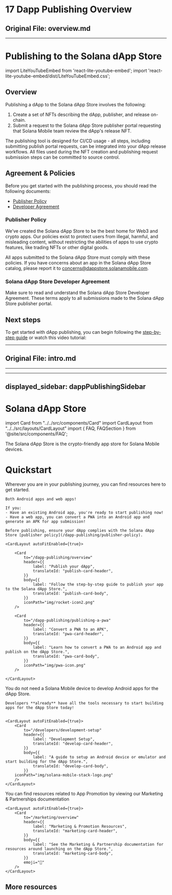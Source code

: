 # 17 Dapp Publishing Overview

## Original File: overview.md
---
# Publishing to the Solana dApp Store

import LiteYouTubeEmbed from 'react-lite-youtube-embed';
import 'react-lite-youtube-embed/dist/LiteYouTubeEmbed.css';

## Overview

Publishing a dApp to the Solana dApp Store involves the following:

1. Create a set of NFTs describing the dApp, publisher, and release on-chain.
2. Submit a request to the Solana dApp Store publisher portal requesting that Solana Mobile team review the dApp's release NFT.

The publishing tool is designed for CI/CD usage - all steps, including submitting publish portal requests, can be integrated into your dApp release workflows. All files used during the NFT creation and publishing request submission steps can be committed to source control.

## Agreement & Policies

Before you get started with the publishing process, you should read the following documents:

- [Publisher Policy](publisher-policy)
- [Developer Agreement](agreement)

### Publisher Policy

We’ve created the Solana dApp Store to be the best home for Web3 and crypto apps. Our policies exist to protect users from illegal, harmful, and misleading content, without restricting the abilities of apps to use crypto features, like trading NFTs or other digital goods.

All apps submitted to the Solana dApp Store must comply with these policies. If you have concerns about an app in the Solana dApp Store catalog, please report it to concerns@dappstore.solanamobile.com.

### Solana dApp Store Developer Agreement

Make sure to read and understand the Solana dApp Store Developer Agreement. These terms apply to all submissions made to the Solana dApp Store publisher portal.

## Next steps

To get started with dApp publishing, you can begin following the [step-by-step guide](/dapp-publishing/setup) or watch this video tutorial:

<div className="video-container">
<LiteYouTubeEmbed
    id="IgeE1mg1aYk"
    params="autoplay=1&autohide=1&showinfo=0&rel=0"
    title="How to submit an app to the Solana dApp Store"
    poster="hqdefault"
    webp
/>
</div>


---

## Original File: intro.md
---
---
displayed_sidebar: dappPublishingSidebar
---

# Solana dApp Store

import Card from "../../src/components/Card"
import CardLayout from "../../src/layouts/CardLayout"
import { FAQ, FAQSection } from '@site/src/components/FAQ';


The Solana dApp Store is the crypto-friendly app store for Solana Mobile devices.

# Quickstart

Wherever you are in your publishing journey, you can find resources here to get started.

<FAQ>
  <FAQSection title="What apps can be published to the dApp Store?" expanded={true}>

    Both Android apps and web apps!

    If you:
    - Have an existing Android app, you're ready to start publishing now!
    - Have a web app, you can convert a PWA into an Android app and generate an APK for app submission!

    Before publishing, ensure your dApp complies with the Solana dApp Store [publisher policy](/dapp-publishing/publisher-policy).

    <CardLayout autoFitEnabled={true}>

        <Card
            to="/dapp-publishing/overview"
            header={{
                label: "Publish your dApp",
                translateId: "publish-card-header",
            }}
            body={{
                label: "Follow the step-by-step guide to publish your app to the Solana dApp Store.",
                translateId: "publish-card-body",
            }}
            iconPath="img/rocket-icon2.png"
        />

        <Card
            to="/dapp-publishing/publishing-a-pwa"
            header={{
                label: "Convert a PWA to an APK",
                translateId: "pwa-card-header",
            }}
            body={{
                label: "Learn how to convert a PWA to an Android app and publish on the dApp Store.",
                translateId: "pwa-card-body",
            }}
            iconPath="img/pwa-icon.png"
        />

    </CardLayout>

  </FAQSection>
  <FAQSection title="Do I need a Solana Mobile device to build an app for the dApp Store?">
    You do not need a Solana Mobile device to develop Android apps for the dApp Store.

    Developers **already** have all the tools necessary to start building apps for the dApp Store today!


    <CardLayout autoFitEnabled={true}>
        <Card
            to="/developers/development-setup"
            header={{
                label: "Development Setup",
                translateId: "develop-card-header",
            }}
            body={{
                label: "A guide to setup an Android device or emulator and start building for the dApp Store.",
                translateId: "develop-card-body",
            }}
        iconPath="img/solana-mobile-stack-logo.png"
        />
    </CardLayout>

  </FAQSection>
  <FAQSection title="I've published my app! How can I promote it?">
    You can find resources related to App Promotion by viewing our Marketing & Partnerships documentation

    <CardLayout autoFitEnabled={true}>
        <Card
            to="/marketing/overview"
            header={{
                label: "Marketing & Promotion Resources",
                translateId: "marketing-card-header",
            }}
            body={{
                label: "See the Marketing & Partnership documentation for resources around launching on the dApp Store.",
                translateId: "marketing-card-body",
            }}
            emoji="📣"
        />
    </CardLayout>

  </FAQSection>
</FAQ>

## More resources

<CardLayout autoFitEnabled={true}>
    <Card
        to="/dapp-publishing/overview"
        header={{
            label: "Publish a dApp",
            translateId: "publish-card-header",
        }}
        body={{
            label: "Follow the step-by-step guide to publish your app to the Solana dApp Store.",
            translateId: "publish-card-body",
        }}
        emoji="🚀"
    />
    <Card
        to="/dapp-publishing/publishing-a-pwa"
        header={{
            label: "Progressive Web Apps (PWAs)",
            translateId: "pwa-card-header",
        }}
        body={{
            label: "Learn how to convert a PWA to an Android app and publish on the dApp Store.",
            translateId: "pwa-card-body)",
        }}
        iconPath="img/pwa-icon.png"
    />
</CardLayout>

<CardLayout autoFitEnabled={true}>
    <Card
        to="/dapp-publishing/qanda"
        header={{
            label: "Frequently Asked Questions",
            translateId: "qanda-card-header",
        }}
        body={{
            label: "See the list of frequently asked questions about the Solana dApp Store and its publishing process.",
            translateId: "qanda-card-body",
        }}
        emoji="❓"
    />
    <Card
        to="/dapp-publishing/publisher-policy"
        header={{
            label: "Publisher Policy",
            translateId: "policy-card-header",
        }}
        body={{
            label: "Learn about the dApp Store mission statement and publisher policy.",
            translateId: "policy-card-body",
        }}
        emoji="📜"
    />
</CardLayout>

<br/>
